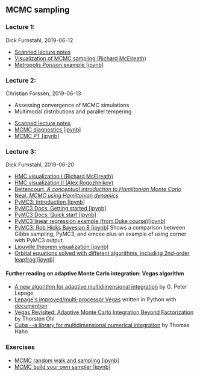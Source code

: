 ## MCMC sampling

### Lecture 1: 
Dick Furnstahl, 2019-06-12

* [Scanned lecture notes](https://github.com/NuclearTalent/Bayes2019/blob/master/topics/mcmc-sampling/Lecture_W1a_rjf.pdf)
* [Visualization of MCMC sampling (Richard McElreath)](http://elevanth.org/blog/2017/11/28/build-a-better-markov-chain/)
* [Metropolis Poisson example [ipynb]](https://github.com/NuclearTalent/Bayes2019/blob/master/topics/mcmc-sampling/Metropolis_Poisson_example.ipynb)


### Lecture 2: 
Christian Forss&eacute;n, 2019-06-13
- Assessing convergence of MCMC simulations
- Multimodal distributions and parallel tempering
* [Scanned lecture notes](https://github.com/NuclearTalent/Bayes2019/blob/master/topics/mcmc-sampling/Lecture_Th1b_cf.pdf)
* [MCMC diagnostics [ipynb]](https://github.com/NuclearTalent/Bayes2019/blob/master/topics/mcmc-sampling/MCMC-diagnostics.ipynb)
* [MCMC PT [ipynb]](https://github.com/NuclearTalent/Bayes2019/blob/master/topics/mcmc-sampling/MCMC-PT.ipynb)
  

### Lecture 3: 
Dick Furnstahl, 2019-06-20

* [HMC visualization I (Richard McElreath)](http://elevanth.org/blog/2017/11/28/build-a-better-markov-chain/)
* [HMC visualization II (Alex Rogozhnikov)](https://arogozhnikov.github.io/2016/12/19/markov_chain_monte_carlo.html)
* [Bettencourt, *A conceptual introduction to Hamiltonian Monte Carlo*](https://github.com/NuclearTalent/Bayes2019/blob/master/topics/mcmc-sampling/Refs/Conceptual_introduction_to_Hamiltonian_Monte_Carlo_Betancourt_1701.02434.pdf)
* [Neal, *MCMC using Hamiltonian dynamics*](https://github.com/NuclearTalent/Bayes2019/blob/master/topics/mcmc-sampling/Refs/MCMC_using_Hamiltonian_dynamics_Neal_1206.1901.pdf)
* [PyMC3: Introduction [ipynb]](https://github.com/NuclearTalent/Bayes2019/blob/master/topics/mcmc-sampling/PyMC3/PyMC3_intro.ipynb)
* [PyMC3 Docs: Getting started [ipynb]](https://github.com/NuclearTalent/Bayes2019/blob/master/topics/mcmc-sampling/PyMC3/PyMC3_docs_getting_started.ipynb)
* [PyMC3 Docs: Quick start [ipynb]](https://github.com/NuclearTalent/Bayes2019/blob/master/topics/mcmc-sampling/PyMC3/PyMC3_docs_api_quickstart.ipynb)
* [PyMC3 linear regression example (from Duke course)[ipynb]](https://github.com/NuclearTalent/Bayes2019/blob/master/topics/mcmc-sampling/PyMC3/Linear_regression_S15B_PyMC3.ipynb)
* [PyMC3: Rob Hicks Bayesian 8 [ipynb]](https://github.com/NuclearTalent/Bayes2019/blob/master/topics/mcmc-sampling/PyMC3/Rob_Hicks_bayesian_8.ipynb) Shows a comparison between Gibbs sampling, PyMC3, and emcee plus an example of using corner with PyMC3 output.
* [Liouville theorem visualization [ipynb]](https://github.com/NuclearTalent/Bayes2019/blob/master/topics/mcmc-sampling/PyMC3/Liouville_theorem_visualization.ipynb)
* [Orbital equations solved with different algorithms, including 2nd-order leapfrog [ipynb]](https://github.com/NuclearTalent/Bayes2019/blob/master/topics/mcmc-sampling/PyMC3/Orbital_eqs_with_different_algorithms.ipynb)


#### Further reading on adaptive Monte Carlo integration: Vegas algorithm

* [A new algorithm for adaptive multidimensional integration](https://www.sciencedirect.com/science/article/pii/0021999178900049?via%3Dihub) by G. Peter Lepage
* [Lepage's improved/multi-processor Vegas](https://github.com/gplepage/vegas) written in Python with [documention](https://vegas.readthedocs.io/en/latest/)
* [Vegas Revisited: Adaptive Monte Carlo Integration Beyond Factorization](https://arxiv.org/abs/hep-ph/9806432) by Thorsten Ohl
* [Cuba --a library for multidimensional numerical integration](https://arxiv.org/abs/hep-ph/0404043) by Thomas Hahn

### Exercises
* [MCMC random walk and sampling [ipynb]](https://github.com/NuclearTalent/Bayes2019/blob/master/topics/mcmc-sampling/MCMC-random-walk-and-sampling.ipynb)
* [MCMC build your own sampler [ipynb]](https://github.com/NuclearTalent/Bayes2019/blob/master/topics/mcmc-sampling/MCMC-build-your-own-sampler.ipynb)
